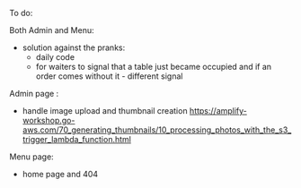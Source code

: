 To do:

Both Admin and Menu:

- solution against the pranks:
  - daily code
  - for waiters to signal that a table just became occupied and if an order comes without it - different signal

Admin page :

- handle image upload and thumbnail creation
  https://amplify-workshop.go-aws.com/70_generating_thumbnails/10_processing_photos_with_the_s3_trigger_lambda_function.html

Menu page:

- home page and 404
